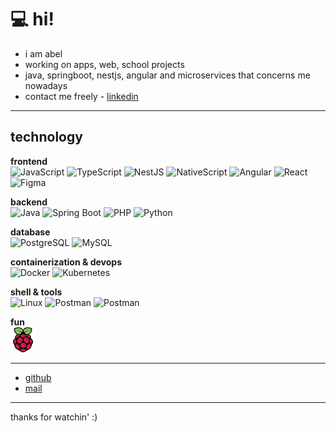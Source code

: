 # 💻 hi!  

- i am abel
- working on apps, web, school projects
- java, springboot, nestjs, angular and microservices that concerns me nowadays
- contact me freely - [linkedin](https://www.linkedin.com/in/%C3%A1bel-horv%C3%A1th-szarka-894515258/)

---

## technology

<p align="left">
  <!-- Frontend -->
  <strong>frontend</strong><br>
  <img src="https://www.vectorlogo.zone/logos/javascript/javascript-icon.svg" alt="JavaScript" width="40" height="40" />
  <img src="https://www.vectorlogo.zone/logos/typescriptlang/typescriptlang-icon.svg" alt="TypeScript" width="40" height="40" />
  <img src="https://www.vectorlogo.zone/logos/nestjs/nestjs-icon.svg" alt="NestJS" width="40" height="40" />
  <img src="https://www.azoft.com/wp-content/uploads/2017/10/nativescript@3x.png" alt="NativeScript" width="40" height="40" />
  <img src="https://www.vectorlogo.zone/logos/angular/angular-icon.svg" alt="Angular" width="40" height="40" />
  <img src="https://www.vectorlogo.zone/logos/reactjs/reactjs-icon.svg" alt="React" width="40" height="40" />
  <img src="https://www.vectorlogo.zone/logos/figma/figma-icon.svg" alt="Figma" width="40" height="40" />

  <!-- Backend -->
  <strong>backend</strong><br>
  <img src="https://www.vectorlogo.zone/logos/java/java-icon.svg" alt="Java" width="40" height="40" />
  <img src="https://www.vectorlogo.zone/logos/springio/springio-icon.svg" alt="Spring Boot" width="40" height="40" />
  <img src="https://www.vectorlogo.zone/logos/php/php-icon.svg" alt="PHP" width="40" height="40" />
  <img src="https://www.vectorlogo.zone/logos/python/python-icon.svg" alt="Python" width="40" height="40" />

  <!-- Database -->
  <strong>database</strong><br>
  <img src="https://www.vectorlogo.zone/logos/postgresql/postgresql-icon.svg" alt="PostgreSQL" width="40" height="40" />
  <img src="https://www.vectorlogo.zone/logos/mysql/mysql-icon.svg" alt="MySQL" width="40" height="40" />

  <!-- Containerization & DevOps -->
  <strong>containerization & devops</strong><br>
  <img src="https://www.vectorlogo.zone/logos/docker/docker-icon.svg" alt="Docker" width="40" height="40" />
  <img src="https://www.vectorlogo.zone/logos/kubernetes/kubernetes-icon.svg" alt="Kubernetes" width="40" height="40" />

  <!-- Shell & Tools -->
  <strong>shell & tools</strong><br>
  <img src="https://www.vectorlogo.zone/logos/linux/linux-icon.svg" alt="Linux" width="40" height="40" />
  <img src="https://img.icons8.com/plasticine/200/bash.png" alt="Postman" width="40" height="40" />
  <img src="https://www.vectorlogo.zone/logos/getpostman/getpostman-icon.svg" alt="Postman" width="40" height="40" />
  
  <!-- Hardware -->
  <strong>fun</strong><br>
  <img src="https://raw.githubusercontent.com/iiiypuk/rpi-icon/master/256.png" alt="Raspberry Pi" width="40" height="40" />
</p>

---

- [github](https://github.com/abelhorvath04)
- [mail](mailto:abelhorvathszarka@abelhorvathszarka.com)

---

thanks for watchin' :)

